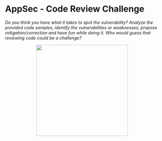 # AppSec - Code Review Challenge

*Do you think you have what it takes to spot the vulnerability?*
*Analyze the provided code samples, identify the vulnerabilities or weaknesses, propose mitigation/correction and have fun while doing it.*
*Who would guess that reviewing code could be a challenge?*

<p align="center">
<img src="https://miro.medium.com/max/1400/1*EtN43ltpcCW2LrPLYxWazw.jpeg" width="300" height="300">
</p>
